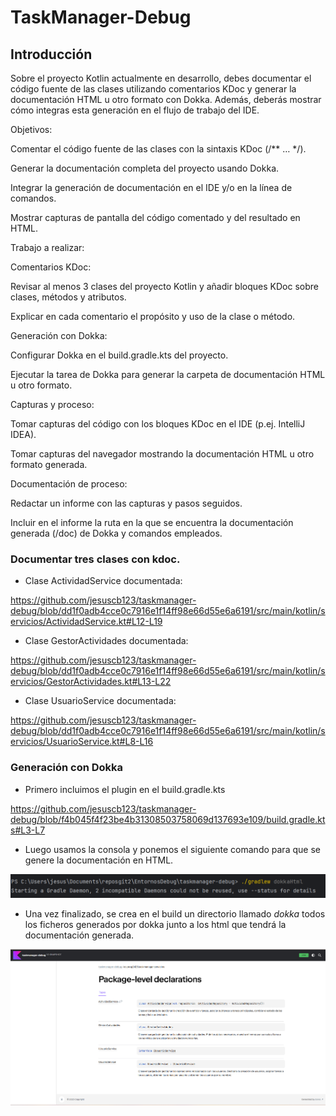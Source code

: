 # TaskManager-Debug

## Introducción
Sobre el proyecto Kotlin actualmente en desarrollo, debes documentar el código fuente de las clases utilizando comentarios KDoc y generar la documentación HTML u otro formato con Dokka. Además, deberás mostrar cómo integras esta generación en el flujo de trabajo del IDE.

Objetivos:

Comentar el código fuente de las clases con la sintaxis KDoc (/** … */).

Generar la documentación completa del proyecto usando Dokka.

Integrar la generación de documentación en el IDE y/o en la línea de comandos.

Mostrar capturas de pantalla del código comentado y del resultado en HTML.

Trabajo a realizar:

Comentarios KDoc:

Revisar al menos 3 clases del proyecto Kotlin y añadir bloques KDoc sobre clases, métodos y atributos.

Explicar en cada comentario el propósito y uso de la clase o método.

Generación con Dokka:

Configurar Dokka en el build.gradle.kts del proyecto.

Ejecutar la tarea de Dokka para generar la carpeta de documentación HTML u otro formato.

Capturas y proceso:

Tomar capturas del código con los bloques KDoc en el IDE (p.ej. IntelliJ IDEA).

Tomar capturas del navegador mostrando la documentación HTML u otro formato generada.

Documentación de proceso:

Redactar un informe con las capturas y pasos seguidos.

Incluir en el informe la ruta en la que se encuentra la documentación generada (/doc) de Dokka y comandos empleados.

### Documentar tres clases con kdoc.
- Clase ActividadService documentada:

https://github.com/jesuscb123/taskmanager-debug/blob/dd1f0adb4cce0c7916e1f14ff98e66d55e6a6191/src/main/kotlin/servicios/ActividadService.kt#L12-L19

- Clase GestorActividades documentada:

https://github.com/jesuscb123/taskmanager-debug/blob/dd1f0adb4cce0c7916e1f14ff98e66d55e6a6191/src/main/kotlin/servicios/GestorActividades.kt#L13-L22

- Clase UsuarioService documentada:

https://github.com/jesuscb123/taskmanager-debug/blob/dd1f0adb4cce0c7916e1f14ff98e66d55e6a6191/src/main/kotlin/servicios/UsuarioService.kt#L8-L16

### Generación con Dokka
- Primero incluimos el plugin en el build.gradle.kts

https://github.com/jesuscb123/taskmanager-debug/blob/f4b045f4f23be4b31308503758069d137693e109/build.gradle.kts#L3-L7

- Luego usamos la consola y ponemos el siguiente comando para que se genere la documentación en HTML.

![img.png](./images/img29.png)

- Una vez finalizado, se crea en el build un directorio llamado *dokka* todos los ficheros generados por dokka junto a los html que tendrá la documentación generada.

![img.png](./images/img30.png)

